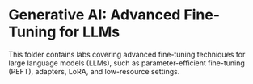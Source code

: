 # Generative AI: Advanced Fine-Tuning for LLMs

This folder contains labs covering advanced fine-tuning techniques for large language models (LLMs), such as parameter-efficient fine-tuning (PEFT), adapters, LoRA, and low-resource settings.
